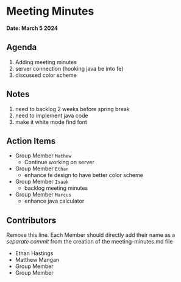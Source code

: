 # Meeting Minutes
**Date: March 5 2024**

## Agenda
1. Adding meeting minutes
2. server connection (hooking java be into fe)
3. discussed color scheme

## Notes
1. need to backlog 2 weeks before spring break
2. need to implement java code
3. make it white mode find font

## Action Items
* Group Member `Mathew`
    * Continue working on server
* Group Member `Ethan`
    * enhance fe design to have better color scheme
* Group Member `Isaak`
    * backlog meeting minutes
* Group Member `Marcus`
    * enhance java calculator


## Contributors
Remove this line. Each Member should directly add their name as a _separate commit_ from the creation of the meeting-minutes.md file
* Ethan Hastings
* Matthew Mangan
* Group Member
* Group Member
